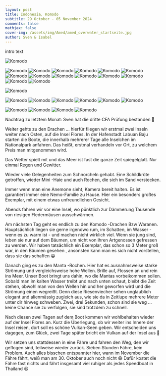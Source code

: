 ```yaml
---
layout: post
title: Indonesia, Komodo
subtitle: 29 October - 05 November 2024
comments: false
mathjax: false
cover-img: /assets/img/Amed/amed_overwater_startseite.jpg
author: Sven & Isabel
---
```


intro text   

![Komodo](/assets/img/Komodo/cfa_pass.jpg)

![Komodo](/assets/img/Komodo/komodo_underwater_small_ray.JPG)
![Komodo](/assets/img/Komodo/komodo_dragon_1.jpg)
![Komodo](/assets/img/Komodo/komodo_dragon_2.jpg)
![Komodo](/assets/img/Komodo/komodo_dragon_3.jpg)
![Komodo](/assets/img/Komodo/komodo_dragon_4.jpg)
![Komodo](/assets/img/Komodo/komodo_land_1.jpg)
![Komodo](/assets/img/Komodo/komodo_land_2.jpg)
![Komodo](/assets/img/Komodo/komodo_land_3.jpg)
![Komodo](/assets/img/Komodo/komodo_land_4.jpg)
![Komodo](/assets/img/Komodo/komodo_land_5.jpg)
![Komodo](/assets/img/Komodo/komodo_land_6.jpg)
![Komodo](/assets/img/Komodo/komodo_land_7.jpg)
![Komodo](/assets/img/Komodo/komodo_land_8.jpg)
![Komodo](/assets/img/Komodo/komodo_land_9.jpg)

![Komodo](/assets/img/Komodo/komodo_land_bats.jpg)

![Komodo](/assets/img/Komodo/komodo_underwater_1.JPG)
![Komodo](/assets/img/Komodo/komodo_underwater_2.JPG)
![Komodo](/assets/img/Komodo/komodo_underwater_3.JPG)
![Komodo](/assets/img/Komodo/komodo_underwater_4.JPG)
![Komodo](/assets/img/Komodo/komodo_underwater_5.JPG)
![Komodo](/assets/img/Komodo/komodo_underwater_6.JPG)

![Komodo](/assets/img/Komodo/komodo_underwater_manta_1.JPG)
![Komodo](/assets/img/Komodo/komodo_underwater_manta_2.JPG)
![Komodo](/assets/img/Komodo/komodo_underwater_turtle_1.JPG)
![Komodo](/assets/img/Komodo/komodo_underwater_turtle_2.JPG)







Nachtrag zu letztem Monat:
Sven hat die dritte CFA Prüfung bestanden 🙌


Weiter gehts zu den Drachen … hierfür fliegen wir erstmal zwei Inseln weiter nach Osten, auf die Insel Flores. In der Hafenstadt Labuan Baju starten die Boote, die innerhalb mehrerer Tage alle Inselchen im Nationalpark anfahren. Das heißt, erstmal verhandeln vor Ort, zu welchem Preis man mitgenommen wird.

Das Wetter spielt mit und das Meer ist fast die ganze Zeit spiegelglatt. Nur einmal Regen und Gewitter.

Wieder viele Gelegenheiten zum Schnorcheln gehabt. Eine Schildkröte getroffen, wieder Mini -Haie und auch Rochen, die sich im Sand verstecken.

Immer wenn man eine Anemone sieht, Kamera bereit halten. Es ist garantiert immer eine Nemo-Familie zu Hause. Hier ein besonders großes Exemplar, mit einem etwas unfreundlichen Gesicht.

Abends fahren wir vor eine Insel, wo pünktlich zur Dämmerung Tausende von riesigen Fledermäusen ausschwärmen.

Am nächsten Tag geht es endlich zu den Komodo -Drachen Bzw Waranen. Hauptsächlich liegen sie gerne irgendwo rum, im Schatten, im Wasser -wenn es zu warm ist - und machen nicht wirklich viel.
Wenn sie jung sind, leben sie nur auf dem Bäumen, um nicht von ihren Artgenossen gefressen zu werden. Wir haben tatsächlich ein Exemplar, das schon so 3 Meter groß war, in den Bäumen gesehen , ansonsten kann man es sich nicht vorstellen, dass sie das schaffen 😁

Danach ging es zu den Manta -Rochen. Hier hat es ausnahmsweise starke Strömung und vergleichsweise hohe Wellen. Brille auf, Flossen an und rein ins Meer. Unser Boot bringt uns dahin, wo die Mantas vorbeikommen sollen. Sobald man im kalten Wasser treibt und nach unten schaut, bleibt die Zeit stehen, obwohl man von den Wellen hin und her geworfen wird und die Strömung einen wegreißt. Denn diese Riesenviecher sehen unglaublich elegant und alienmässig zugleich aus, wie sie da in Zeitlupe mehrere Meter unter dir hinweg schweben. Zwei, drei Sekunden, schon sind sie weg … keine Chance sie zu verfolgen, sie sind trotzdem zu schnell.


Nach diesen zwei Tagen auf dem Boot kommen wir wohlbehalten wieder auf der Insel Flores an. Kurz die Überlegung, ob wir weiter ins Innere der Insel reisen, dort soll es schöne Vulkan-Seen geben. Wir entscheiden uns dagegen, zum Glück, zwei Tage später bricht ein Vulkan auf der Insel aus 🙈

Wir setzen uns stattdessen in eine Fähre und fahren den Weg, den wir geflogen sind, teilweise wieder zurück. Sieben Stunden Fähre, kein Problem. Auch alles bisschen entspannter hier, wann im November die Fähre fährt, weiß man am 30. Oktober auch noch nicht 😃 Dafür kostet die Fähre fast nichts und fährt insgesamt viel ruhiger als jedes Speedboat in Thailand 😃

